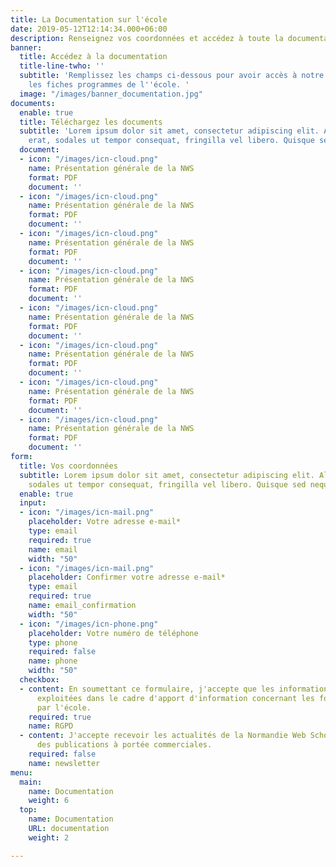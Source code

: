 ```yaml
---
title: La Documentation sur l'école
date: 2019-05-12T12:14:34.000+06:00
description: Renseignez vos coordonnées et accédez à toute la documentation sur l'école.
banner:
  title: Accédez à la documentation
  title-line-twho: ''
  subtitle: 'Remplissez les champs ci-dessous pour avoir accès à notre plaquette et
    les fiches programmes de l''école. '
  image: "/images/banner_documentation.jpg"
documents:
  enable: true
  title: Téléchargez les documents
  subtitle: 'Lorem ipsum dolor sit amet, consectetur adipiscing elit. Aliquam dui
    erat, sodales ut tempor consequat, fringilla vel libero. Quisque sed neque enim. '
  document:
  - icon: "/images/icn-cloud.png"
    name: Présentation générale de la NWS
    format: PDF
    document: ''
  - icon: "/images/icn-cloud.png"
    name: Présentation générale de la NWS
    format: PDF
    document: ''
  - icon: "/images/icn-cloud.png"
    name: Présentation générale de la NWS
    format: PDF
    document: ''
  - icon: "/images/icn-cloud.png"
    name: Présentation générale de la NWS
    format: PDF
    document: ''
  - icon: "/images/icn-cloud.png"
    name: Présentation générale de la NWS
    format: PDF
    document: ''
  - icon: "/images/icn-cloud.png"
    name: Présentation générale de la NWS
    format: PDF
    document: ''
  - icon: "/images/icn-cloud.png"
    name: Présentation générale de la NWS
    format: PDF
    document: ''
  - icon: "/images/icn-cloud.png"
    name: Présentation générale de la NWS
    format: PDF
    document: ''
form:
  title: Vos coordonnées
  subtitle: Lorem ipsum dolor sit amet, consectetur adipiscing elit. Aliquam dui erat,
    sodales ut tempor consequat, fringilla vel libero. Quisque sed neque enim.
  enable: true
  input:
  - icon: "/images/icn-mail.png"
    placeholder: Votre adresse e-mail*
    type: email
    required: true
    name: email
    width: "50"
  - icon: "/images/icn-mail.png"
    placeholder: Confirmer votre adresse e-mail*
    type: email
    required: true
    name: email_confirmation
    width: "50"
  - icon: "/images/icn-phone.png"
    placeholder: Votre numéro de téléphone
    type: phone
    required: false
    name: phone
    width: "50"
  checkbox:
  - content: En soumettant ce formulaire, j'accepte que les informations saisies soient
      exploitées dans le cadre d'apport d'information concernant les formations proposées
      par l'école.
    required: true
    name: RGPD
  - content: J'accepte recevoir les actualités de la Normandie Web School  ainsi que
      des publications à portée commerciales.
    required: false
    name: newsletter
menu:
  main:
    name: Documentation
    weight: 6
  top:
    name: Documentation
    URL: documentation
    weight: 2

---
```

